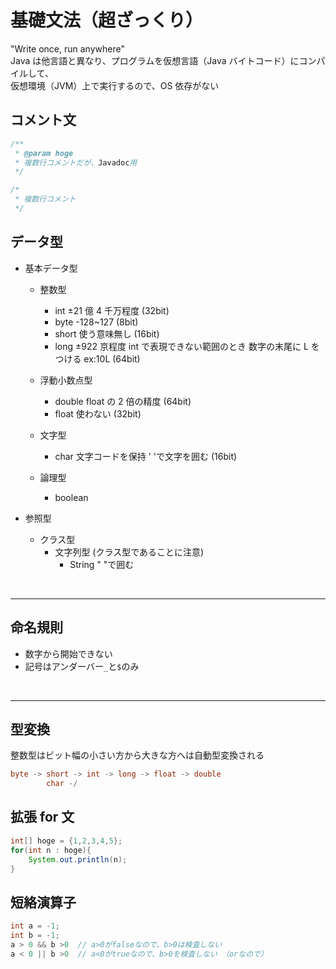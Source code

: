 # 基礎文法（超ざっくり）

"Write once, run anywhere"  
Java は他言語と異なり、プログラムを仮想言語（Java バイトコード）にコンパイルして、  
仮想環境（JVM）上で実行するので、OS 依存がない

## コメント文

```java
/**
 * @param hoge
 * 複数行コメントだが、Javadoc用
 */

/*
 * 複数行コメント
 */
```

## データ型

- 基本データ型

  - 整数型

    - int ±21 億 4 千万程度 (32bit)
    - byte -128~127 (8bit)
    - short 使う意味無し (16bit)
    - long ±922 京程度 int で表現できない範囲のとき 数字の末尾に L をつける ex:10L (64bit)

  - 浮動小数点型

    - double float の 2 倍の精度 (64bit)
    - float 使わない (32bit)

  - 文字型

    - char 文字コードを保持 ' 'で文字を囲む (16bit)

  - 論理型
    - boolean

- 参照型
  - クラス型
    - 文字列型 (クラス型であることに注意)
      - String " "で囲む

<br>

---

## 命名規則

- 数字から開始できない
- 記号はアンダーバー`_`と`$`のみ

<br>

---

## 型変換

整数型はビット幅の小さい方から大きな方へは自動型変換される

```java
byte -> short -> int -> long -> float -> double
        char -/
```

## 拡張 for 文

```java
int[] hoge = {1,2,3,4,5};
for(int n : hoge){
    System.out.println(n);
}
```

## 短絡演算子

```java
int a = -1;
int b = -1;
a > 0 && b >0  // a>0がfalseなので、b>0は検査しない
a < 0 || b >0  // a<0がtrueなので、b>0を検査しない （orなので）
```
